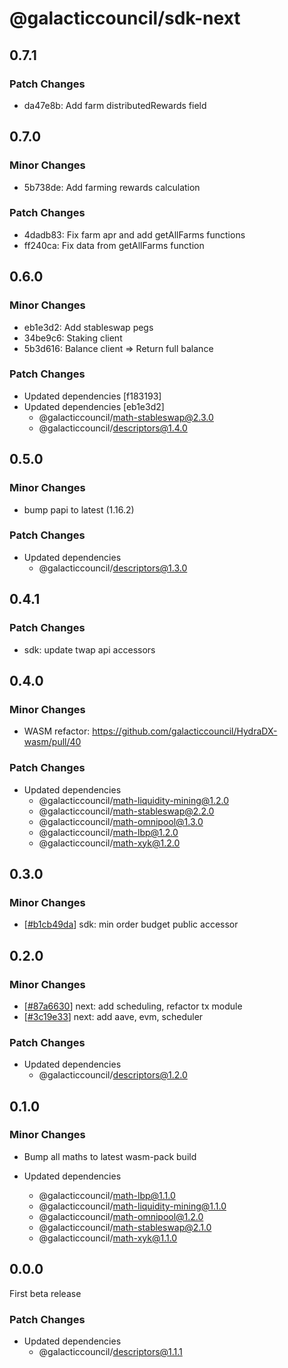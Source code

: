 # @galacticcouncil/sdk-next

## 0.7.1

### Patch Changes

- da47e8b: Add farm distributedRewards field

## 0.7.0

### Minor Changes

- 5b738de: Add farming rewards calculation

### Patch Changes

- 4dadb83: Fix farm apr and add getAllFarms functions
- ff240ca: Fix data from getAllFarms function

## 0.6.0

### Minor Changes

- eb1e3d2: Add stableswap pegs
- 34be9c6: Staking client
- 5b3d616: Balance client => Return full balance

### Patch Changes

- Updated dependencies [f183193]
- Updated dependencies [eb1e3d2]
  - @galacticcouncil/math-stableswap@2.3.0
  - @galacticcouncil/descriptors@1.4.0

## 0.5.0

### Minor Changes

- bump papi to latest (1.16.2)

### Patch Changes

- Updated dependencies
  - @galacticcouncil/descriptors@1.3.0

## 0.4.1

### Patch Changes

- sdk: update twap api accessors

## 0.4.0

### Minor Changes

- WASM refactor: https://github.com/galacticcouncil/HydraDX-wasm/pull/40

### Patch Changes

- Updated dependencies
  - @galacticcouncil/math-liquidity-mining@1.2.0
  - @galacticcouncil/math-stableswap@2.2.0
  - @galacticcouncil/math-omnipool@1.3.0
  - @galacticcouncil/math-lbp@1.2.0
  - @galacticcouncil/math-xyk@1.2.0

## 0.3.0

### Minor Changes

[b1cb49da]: https://github.com/galacticcouncil/sdk/commit/b1cb49da

- [[#b1cb49da][b1cb49da]] sdk: min order budget public accessor

## 0.2.0

### Minor Changes

[87a6630]: https://github.com/galacticcouncil/sdk/commit/87a6630
[3c19e33]: https://github.com/galacticcouncil/sdk/commit/3c19e33

- [[#87a6630][87a6630]] next: add scheduling, refactor tx module
- [[#3c19e33][3c19e33]] next: add aave, evm, scheduler

### Patch Changes

- Updated dependencies
  - @galacticcouncil/descriptors@1.2.0

## 0.1.0

### Minor Changes

- Bump all maths to latest wasm-pack build

- Updated dependencies
  - @galacticcouncil/math-lbp@1.1.0
  - @galacticcouncil/math-liquidity-mining@1.1.0
  - @galacticcouncil/math-omnipool@1.2.0
  - @galacticcouncil/math-stableswap@2.1.0
  - @galacticcouncil/math-xyk@1.1.0

## 0.0.0

First beta release

### Patch Changes

- Updated dependencies
  - @galacticcouncil/descriptors@1.1.1
